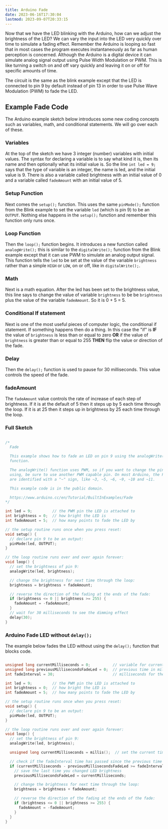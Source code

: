 ```yaml
---
title: Arduino Fade
date: 2023-06-16T17:30:04
lastmod: 2023-09-07T20:33:15
---
```


Now that we have the LED blinking with the Arduino, how can we adjust the brightness of the LED? We can vary the input into the LED very quickly over time to simulate a fading effect. Remember the Arduino is looping so fast that in most cases the program executes instantaneously as far as human perception is concerned. Although the Arduino is a digital device it can simulate analog signal output using Pulse Width Modulation or PWM. This is like turning a switch on and off vary quickly and leaving it on or off for specific amounts of time.

The circuit is the same as the blink example except that the LED is connected to pin 9 by default instead of pin 13 in order to use Pulse Wave Modulation (PWM) to fade the LED.

## Example Fade Code

The Arduino example sketch below introduces some new coding concepts such as variables, math, and conditional statements. We will go over each of these.

### Variables

At the top of the sketch we have 3 integer (number) variables with initial values. The syntax for declaring a variable is to say what kind it is, then its name and then optionally what its initial value is. So the line `int led = 9;` says that the type of variable is an integer, the name is led, and the initial value is 9. There is also a variable called brightness with an initial value of 0 and a variable called `fadeAmount` with an initial value of 5.

### Setup Function

Next comes the `setup();` function. This uses the same `pinMode();` function from the Blink example to set the variable `led` (which is pin 9) to be an `OUTPUT`. Nothing else happens in the `setup();` function and remember this function only runs once.

### Loop Function

Then the `loop();` function begins. It introduces a new function called `analogWrite();` this is similar to the `digitalWrite();` function from the Blink example except that it can use PWM to simulate an analog output signal. This function tells the `led` to be set at the value of the variable `brightness` rather than a simple `HIGH` or `LOW`, on or off, like in `digitalWrite();`.

### Math

Next is a math equation. After the led has been set to the brightness value, this line says to change the value of variable `brightness` to be be `brightness` plus the value of the variable `fadeAmount`. So it is 0 + 5 = 5.

### Conditional If statement

Next is one of the most useful pieces of computer logic, the conditional if statement. If something happens then do a thing. In this case the "if" is **IF** the value of `brightness` is less than or equal to zero **OR** if the value of `brightness` is greater than or equal to 255 **THEN** flip the value or direction of the fade.

### Delay

Then the `delay();` function is used to pause for 30 milliseconds. This value controls the speed of the fade.

### fadeAmount

The `fadeAmount` value controls the rate of increase of each step of brightness. If it is at the default of 5 then it steps up by 5 each time through the loop. If it is at 25 then it steps up in brightness by 25 each time through the loop.

### Full Sketch

```C

/*
  Fade

  This example shows how to fade an LED on pin 9 using the analogWrite()
  function.

  The analogWrite() function uses PWM, so if you want to change the pin you're
  using, be sure to use another PWM capable pin. On most Arduino, the PWM pins
  are identified with a "~" sign, like ~3, ~5, ~6, ~9, ~10 and ~11.

  This example code is in the public domain.

  https://www.arduino.cc/en/Tutorial/BuiltInExamples/Fade
*/

int led = 9;         // the PWM pin the LED is attached to
int brightness = 0;  // how bright the LED is
int fadeAmount = 5;  // how many points to fade the LED by

// the setup routine runs once when you press reset:
void setup() {
  // declare pin 9 to be an output:
  pinMode(led, OUTPUT);
}

// the loop routine runs over and over again forever:
void loop() {
  // set the brightness of pin 9:
  analogWrite(led, brightness);

  // change the brightness for next time through the loop:
  brightness = brightness + fadeAmount;

  // reverse the direction of the fading at the ends of the fade:
  if (brightness <= 0 || brightness >= 255) {
    fadeAmount = -fadeAmount;
  }
  // wait for 30 milliseconds to see the dimming effect
  delay(30);
}

```

### Arduino Fade LED without `delay();`

The example below fades the LED without using the `delay();` function that blocks code.

```C

unsigned long currentMilliseconds = 0;          // variable for current time in milliseconds
unsigned long previousMillisecondsFadeLed = 0;  // previous time in milliseconds
int fadeInterval = 30;                          // milliseconds for the LED fade

int led = 9;         // the PWM pin the LED is attached to
int brightness = 0;  // how bright the LED is
int fadeAmount = 5;  // how many points to fade the LED by

// the setup routine runs once when you press reset:
void setup() {
  // declare pin 9 to be an output:
  pinMode(led, OUTPUT);
}

// the loop routine runs over and over again forever:
void loop() {
  // set the brightness of pin 9:
  analogWrite(led, brightness);

  unsigned long currentMilliseconds = millis();  // set the current time to the current milliseconds

  // check if the fadeInterval time has passed since the previous time
  if (currentMilliseconds - previousMillisecondsFadeLed >= fadeInterval) {
    // save the last time you changed LED brightness
    previousMillisecondsFadeLed = currentMilliseconds;

    // change the brightness for next time through the loop:
    brightness = brightness + fadeAmount;

    // reverse the direction of the fading at the ends of the fade:
    if (brightness <= 0 || brightness >= 255) {
      fadeAmount = -fadeAmount;
    }
  }
}

```
